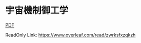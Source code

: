 # 宇宙機制御工学

[PDF](https://github.com/arahatashun/spacecraft_control_lecture_note/wiki/pdf/lecture_note.pdf)

ReadOnly Link: https://www.overleaf.com/read/zwrksfxzqkzh
